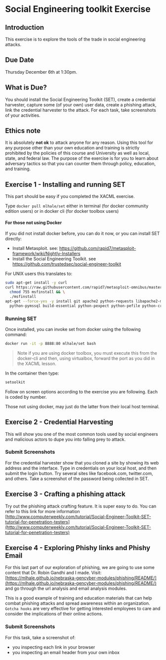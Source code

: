 # Social Engineering toolkit Exercise

## Introduction
This exercise is to explore the tools of the trade in social engineering attacks.

## Due Date
Thursday December 6th at 1:30pm.

## What is Due?
You should install the Social Engineering Toolkit (SET), create a credential harvester, capture some (of your own) user data, create a phishing attack, link the credential harvester to the attack. For each task, take screenshots of your activities.
## Ethics note
It is absolutely **not ok** to attack anyone for any reason. Using this tool for any purpose other than your own education and training is strictly prohibited by the policies of this course and University as well as local, state, and federal law. The purpose of the exercise is for you to learn about adversary tactics so that you can counter them through policy, education, and training.

## Exercise 1 - Installing and running SET
This part should be easy if you completed the XACML exercise.

Type
```docker pull mlhale/set```
either in terminal (for docker community edition users) or in docker cli (for docker toolbox users)

#### For those not using Docker
If you did not install docker before, you can do it now, or you can install SET directly:
- Install Metasploit. see: https://github.com/rapid7/metasploit-framework/wiki/Nightly-Installers
- Install the Social Engineering Toolkit. see https://github.com/trustedsec/social-engineer-toolkit

For UNIX users this translates to:
```bash
sudo apt-get install -y curl
curl https://raw.githubusercontent.com/rapid7/metasploit-omnibus/master/config/templates/metasploit-framework-wrappers/msfupdate.erb > msfinstall && \
  chmod 755 msfinstall && \
  ./msfinstall
apt-get --force-yes -y install git apache2 python-requests libapache2-mod-php \
  python-pymssql build-essential python-pexpect python-pefile python-crypto python-openssl
```
### Running SET
Once installed, you can invoke set from docker using the following command:
```bash
docker run -it -p 8888:80 mlhale/set bash
```
> Note if you are using docker toolbox, you must execute this from the docker-cli and then, using virtualbox, forward the port as you did in the XACML lesson.

In the container then type:
```bash
setoolkit
```
Follow on screen options according to the exercise you are following. Each is coded by number.

Those not using docker, may just do the latter from their local host terminal.

## Exercise 2 - Credential Harvesting
This will show you one of the most common tools used by social engineers and malicious actors to dupe you into falling prey to attack.

### Submit Screenshots
For the credential harvester show that you cloned a site by showing its web address and the interface. Type in credentials on your local host, and then submit the login button. Try several sites like facebook.com, twitter.com, and others. Take a screenshot of the password being collected in SET.

## Exercise 3 - Crafting a phishing attack
Try out the phishing attack crafting feature. It is super easy to do. You can refer to this link for more information
[http://www.computerweekly.com/tutorial/Social-Engineer-Toolkit-SET-tutorial-for-penetration-testers](http://www.computerweekly.com/tutorial/Social-Engineer-Toolkit-SET-tutorial-for-penetration-testers)

## Exercise 4 - Exploring Phishy links and Phishy Email
For this last part of our exploration of phishing, we are going to use some content that Dr. Robin Gandhi and I made. Visit: [https://mlhale.github.io/nebraska-gencyber-modules/phishing/README/](https://mlhale.github.io/nebraska-gencyber-modules/phishing/README/) and go through the url analysis and email analysis modules.

This is a good example of training and education materials that can help combat phishing attacks and spread awareness within an organization. `Gotcha hooks` are very effective for getting interested employees to care and consider the implications of their online actions.

### Submit Screenshots
For this task, take a screenshot of:
 - you inspecting each link in your browser
 - you inspecting an email header from your own inbox
